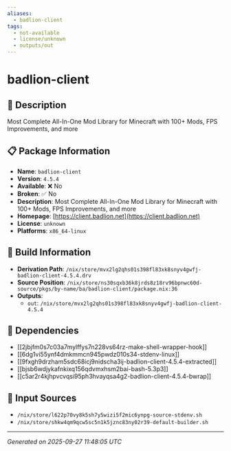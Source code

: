 ```yaml
---
aliases:
  - badlion-client
tags:
  - not-available
  - license/unknown
  - outputs/out
---
```


# badlion-client

## 📝 Description

Most Complete All-In-One Mod Library for Minecraft with 100+ Mods, FPS Improvements, and more

## 📋 Package Information

- **Name**: `badlion-client`
- **Version**: `4.5.4`
- **Available**: ❌ No
- **Broken**: ✅ No
- **Description**: Most Complete All-In-One Mod Library for Minecraft with 100+ Mods, FPS Improvements, and more
- **Homepage**: [https://client.badlion.net](https://client.badlion.net)
- **License**: `unknown`
- **Platforms**: `x86_64-linux`

## 🔧 Build Information

- **Derivation Path**: `/nix/store/mvx2lg2qhs01s398fl83xk8snyv4gwfj-badlion-client-4.5.4.drv`
- **Source Position**: `/nix/store/ns30sqxb36k8jrds8z18rv96bpnwc60d-source/pkgs/by-name/ba/badlion-client/package.nix:36`
- **Outputs**:
  - `out`:  `/nix/store/mvx2lg2qhs01s398fl83xk8snyv4gwfj-badlion-client-4.5.4`

## 🔗 Dependencies

- [[2jbjfm0s7c03a7mylffys7n228vs64rz-make-shell-wrapper-hook]]
- [[6dg1vi55ynf4dmkmmcn945pwdz010s34-stdenv-linux]]
- [[9fxgh9drzham5sdc68icj9nidscha3ij-badlion-client-4.5.4-extracted]]
- [[bjsb6wdjykafnkixq156qdvmxhsm2bai-bash-5.3p3]]
- [[c5ar2r4kjhpvcvqsi95ph3hvayqsa4g2-badlion-client-4.5.4-bwrap]]

## 📁 Input Sources

- `/nix/store/l622p70vy8k5sh7y5wizi5f2mic6ynpg-source-stdenv.sh`
- `/nix/store/shkw4qm9qcw5sc5n1k5jznc83ny02r39-default-builder.sh`

---
*Generated on 2025-09-27 11:48:05 UTC*
